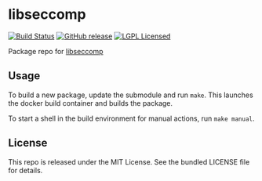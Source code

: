 libseccomp
==========

[![Build Status](https://img.shields.io/travis/com/amylum/libseccomp.svg)](https://travis-ci.com/amylum/libseccomp)
[![GitHub release](https://img.shields.io/github/release/amylum/libseccomp.svg)](https://github.com/amylum/libseccomp/releases)
[![LGPL Licensed](http://img.shields.io/badge/license-LGPL-green.svg)](https://tldrlegal.com/license/gnu-lesser-general-public-license-v2.1-(lgpl-2.1))

Package repo for [libseccomp](https://github.com/seccomp/libseccomp)

## Usage

To build a new package, update the submodule and run `make`. This launches the docker build container and builds the package.

To start a shell in the build environment for manual actions, run `make manual`.

## License

This repo is released under the MIT License. See the bundled LICENSE file for details.

